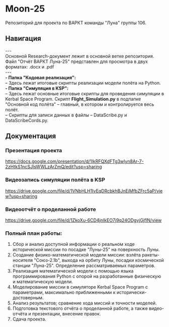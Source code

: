 # Moon-25
Репозиторий для проекта по ВАРКТ команды "Луна" группы 106.
## Навигация
---\
Основной Research-документ лежит в основной ветке репозитория.\
Файл "Отчёт ВАРКТ Луна-25" представлен для просмотра в двух форматах: .docx и .pdf\
---\
**- Папка "Кодовая реализация":**\
 – Здесь лежат итоговые скрипты реализации модели полёта на Python.\
**- Папка "Симуляция в KSP":**\
 – Здесь лежат основные итоговые скрипты для проведения симуляции в Kerbal Space Program. Скрипт **Flight_Simulation.py** в подпапке "Основной код полёта" – главный, в котором и контролируется весь полёт.\
 – Скрипты для записи данных в файлы – DataScribe.py и DataScribeCords.py.
## Документация
### Презентация проекта
https://docs.google.com/presentation/d/1IkRFQXdFTg3wlyn8Ar-7-2zHtkS1ncSJlsWWLzArZmQ/edit?usp=sharing
### Видеозапись симуляции полёта в KSP
https://drive.google.com/file/d/1VNbHLH1IvEqDRcbkhBJnEjMfbZFrc5aP/view?usp=sharing
### Видеоотчёт о проделанной работе
https://drive.google.com/file/d/1ZkoXu-6CD4jnIkEO7j9q24ODgvjGjflN/view
### Полный план работы:
1. Сбор и анализ доступной информации о реальном ходе исторической миссии по посадке "Луны-25" на поверхность Луны.
2. Создание физико-математической модели миссии: взлёта ракеты-носителя "Союз-2.1b", выхода на орбиту Луны, посадки космической станции "Луна-25". Определение рассматриваемых параметров.
3. Реализация математической модели с помощью языка программирования Python с опорой на разработанные физическую и математическую модели.
4. Моделирование миссии в симуляторе Kerbal Space Program с параметрами, максимально приближенными к исторически-достоверным.
5. Анализ результатов; сравнение хода миссий и точности моделей.
6. Подготовка текстового отчёта о проделанной работе, а также видео-отчёта и презентации, внесение правок.
7. Сдача проекта.
